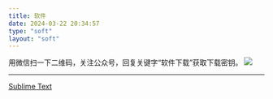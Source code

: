 ```yaml
---
title: 软件
date: 2024-03-22 20:34:57
type: "soft"
layout: "soft"
---
```


用微信扫一下二维码，关注公众号，回复关键字“软件下载”获取下载密钥。
![](https://mmbiz.qpic.cn/mmbiz_jpg/FOfAxSTUI9xKwfQeupC4NI890hKpOxGskVhBFHeWK4gerBD6z9u6oIhqt9BTRYnbAccEDa0aEw5icmhX1ChVFOA/640?wx_fmt=jpeg&amp;from=appmsg)

---

[Sublime Text](https://pan.baidu.com/s/1f82p0Ky49U8t-smNBXfYLA)